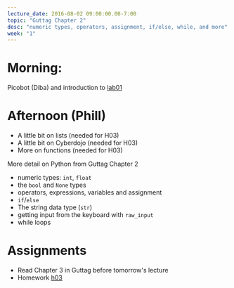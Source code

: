 ```yaml
---
lecture_date: 2016-08-02 09:00:00.00-7:00
topic: "Guttag Chapter 2"
desc: "numeric types, operators, assignment, if/else, while, and more"
week: "1"
---
```



# Morning:

Picobot (Diba) and introduction to [lab01](/lab/lab01/)



# Afternoon (Phill)

* A little bit on lists (needed for H03)
* A little bit on Cyberdojo (needed for H03)
* More on functions (needed for H03)

More detail on Python from Guttag Chapter 2

* numeric types: `int`, `float`
* the `bool` and `None` types
* operators, expressions, variables and assignment
* `if`/`else`
* The string data type (`str`)
* getting input from the keyboard with `raw_input`
* while loops


# Assignments

* Read Chapter 3 in Guttag before tomorrow's lecture
* Homework [h03](/hwk/h03)

